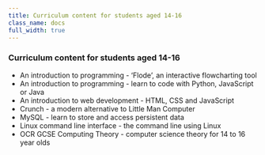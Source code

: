 ```yaml
---
title: Curriculum content for students aged 14-16
class_name: docs
full_width: true
---
```


### Curriculum content for students aged 14-16

- An introduction to programming -  ‘Flode’, an interactive flowcharting tool
- An introduction to programming -  learn to code with Python, JavaScript or Java
- An introduction to web development -  HTML, CSS and JavaScript
- Crunch - a modern alternative to Little Man Computer
- MySQL - learn to store and access persistent data
- Linux command line interface - the command line using Linux
- OCR GCSE Computing Theory -  computer science theory for 14 to 16 year olds
